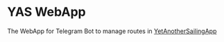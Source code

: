 # YAS WebApp 

The WebApp for Telegram Bot to manage routes in [YetAnotherSailingApp](https://github.com/Laverlin/Yet-Another-Sailing-App)



